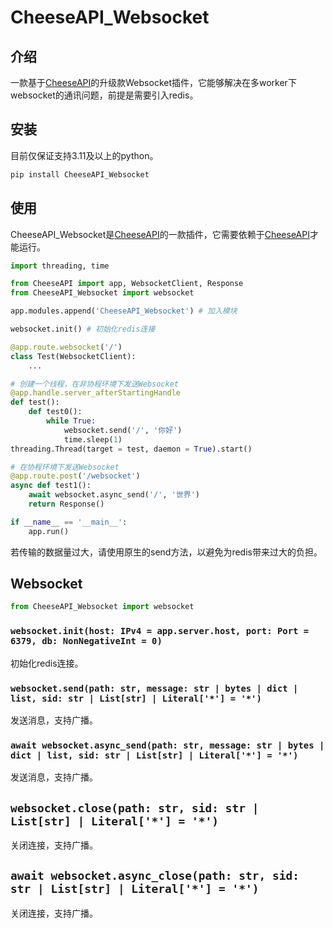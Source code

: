 # **CheeseAPI_Websocket**

## **介绍**

一款基于[CheeseAPI](https://github.com/CheeseUnknown/CheeseAPI)的升级款Websocket插件，它能够解决在多worker下websocket的通讯问题，前提是需要引入redis。

## **安装**

目前仅保证支持3.11及以上的python。

```bash
pip install CheeseAPI_Websocket
```

## **使用**

CheeseAPI_Websocket是[CheeseAPI](https://github.com/CheeseUnknown/CheeseAPI)的一款插件，它需要依赖于[CheeseAPI](https://github.com/CheeseUnknown/CheeseAPI)才能运行。

```python
import threading, time

from CheeseAPI import app, WebsocketClient, Response
from CheeseAPI_Websocket import websocket

app.modules.append('CheeseAPI_Websocket') # 加入模块

websocket.init() # 初始化redis连接

@app.route.websocket('/')
class Test(WebsocketClient):
    ...

# 创建一个线程，在非协程环境下发送Websocket
@app.handle.server_afterStartingHandle
def test():
    def test0():
        while True:
            websocket.send('/', '你好')
            time.sleep(1)
threading.Thread(target = test, daemon = True).start()

# 在协程环境下发送Websocket
@app.route.post('/websocket')
async def test1():
    await websocket.async_send('/', '世界')
    return Response()

if __name__ == '__main__':
    app.run()
```

若传输的数据量过大，请使用原生的send方法，以避免为redis带来过大的负担。

## **Websocket**

```python
from CheeseAPI_Websocket import websocket
```

### **`websocket.init(host: IPv4 = app.server.host, port: Port = 6379, db: NonNegativeInt = 0)`**

初始化redis连接。

### **`websocket.send(path: str, message: str | bytes | dict | list, sid: str | List[str] | Literal['*'] = '*')`**

发送消息，支持广播。

### **`await websocket.async_send(path: str, message: str | bytes | dict | list, sid: str | List[str] | Literal['*'] = '*')`**

发送消息，支持广播。

## **`websocket.close(path: str, sid: str | List[str] | Literal['*'] = '*')`**

关闭连接，支持广播。

## **`await websocket.async_close(path: str, sid: str | List[str] | Literal['*'] = '*')`**

关闭连接，支持广播。
